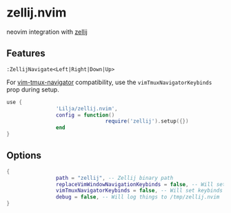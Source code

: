 # zellij.nvim

neovim integration with [zellij](https://github.com/zellij-org/zellij)

## Features
`:ZellijNavigate<Left|Right|Down|Up>`

For [vim-tmux-navigator](https://github.com/zellij-org/zellij) compatibility, use the `vimTmuxNavigatorKeybinds` prop during setup.

```lua
use {
				'Lilja/zellij.nvim',
				config = function()
								require('zellij').setup({})
				end
}
```

## Options
```lua
{
				path = "zellij", -- Zellij binary path
				replaceVimWindowNavigationKeybinds = false, -- Will set keybinds like <C-w>h to left
				vimTmuxNavigatorKeybinds = false, -- Will set keybinds like <C-h> to left
				debug = false, -- Will log things to /tmp/zellij.nvim
}
```
